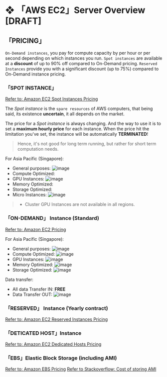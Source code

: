 # ❖ 「AWS EC2」Server Overview [DRAFT]


## 「PRICING」

`On-Demand instances`, you pay for compute capacity by per hour or per second depending on which instances you run.
`Spot instances` are available at a **discount** of up to 90% off compared to On-Demand pricing.
`Reserved Instances` provide you with a significant discount (up to 75%) compared to On-Demand instance pricing. 

### 「SPOT INSTANCE」
[Refer to: Amazon EC2 Spot Instances Pricing](https://aws.amazon.com/ec2/spot/pricing/)

The _Spot instance_ is the `spare resources` of AWS computers, that being said, its existence **uncertain**, it all depends on the market.

The price for a _Spot instance_ is always changing. And the way to use it is to set a **maximum hourly price** for each instance. When the price hit the limitation you've set, the instance will be automatically **TERMINATED**!

> Hence, it's not good for long term running, but rather for short term computation needs.

For Asia Pacific (Singapore):
- General purposes:
![image](https://user-images.githubusercontent.com/14041622/45222405-12f47400-b2e7-11e8-8baa-2a1a8f563271.png)
- Compute Optimized:
- GPU Instances:
![image](https://user-images.githubusercontent.com/14041622/45222449-31f30600-b2e7-11e8-8fa8-8aab2afad3c3.png)
- Memory Optimized:
- Storage Optimized:
- Micro Instances:
![image](https://user-images.githubusercontent.com/14041622/45222497-5a7b0000-b2e7-11e8-9d0b-451e3b1807e1.png)

> * Cluster GPU Instances are not available in all regions.



### 「ON-DEMAND」 Instance  (Standard)

[Refer to: Amazon EC2 Pricing](https://aws.amazon.com/ec2/pricing/on-demand/)

For Asia Pacific (Singapore):
- General purposes:
![image](https://user-images.githubusercontent.com/14041622/45221740-f35c4c00-b2e4-11e8-91ca-35c38ecbdea9.png)
- Compute Optimized:
![image](https://user-images.githubusercontent.com/14041622/45221899-7c738300-b2e5-11e8-8927-620a04879f7c.png)
- GPU Instances:
![image](https://user-images.githubusercontent.com/14041622/45221948-a0cf5f80-b2e5-11e8-8dbd-7819864889fc.png)
- Memory Optimized:
![image](https://user-images.githubusercontent.com/14041622/45221968-afb61200-b2e5-11e8-9525-cfd322ffc5e0.png)
- Storage Optimized:
![image](https://user-images.githubusercontent.com/14041622/45221972-b6448980-b2e5-11e8-9e51-6c3f56adf33e.png)

Data transfer:
- All data Transfer IN: **FREE**
- Data Transfer OUT:
![image](https://user-images.githubusercontent.com/14041622/45222629-a037c880-b2e7-11e8-95d9-06c9deaf2e8c.png)


### 「RESERVED」 Instance (Yearly contract)
[Refer to: Amazon EC2 Reserved Instances Pricing](https://aws.amazon.com/ec2/pricing/reserved-instances/pricing/)


### 「DETICATED HOST」Instance
[Refer to: Amazon EC2 Dedicated Hosts Pricing](https://aws.amazon.com/ec2/dedicated-hosts/pricing/)


### 「EBS」Elastic Block Storage (including AMI)

[Refer to: Amazon EBS Pricing](https://aws.amazon.com/ebs/pricing/)
[Refer to Stackoverflow: Cost of storing AMI](https://stackoverflow.com/questions/18650697/cost-of-storing-ami)

